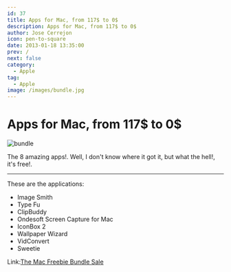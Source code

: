 ```yaml
---
id: 37
title: Apps for Mac, from 117$ to 0$
description: Apps for Mac, from 117$ to 0$
author: Jose Cerrejon
icon: pen-to-square
date: 2013-01-18 13:35:00
prev: /
next: false
category:
  - Apple
tag:
  - Apple
image: /images/bundle.jpg
---
```


# Apps for Mac, from 117$ to 0$

![bundle](/images/bundle.jpg)

The 8 amazing apps!. Well, I don't know where it got it, but what the hell!, it's free!.

- - -

These are the applications:

* Image Smith
* Type Fu
* ClipBuddy
* Ondesoft Screen Capture for Mac
* IconBox 2
* Wallpaper Wizard
* VidConvert
* Sweetie

Link:[The Mac Freebie Bundle Sale](https://stacksocial.com/sales/the-mac-freebie-bundle)